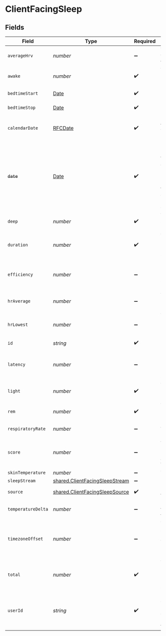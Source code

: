 # ClientFacingSleep


## Fields

| Field                                                                                                                                                                                                                                            | Type                                                                                                                                                                                                                                             | Required                                                                                                                                                                                                                                         | Description                                                                                                                                                                                                                                      |
| ------------------------------------------------------------------------------------------------------------------------------------------------------------------------------------------------------------------------------------------------ | ------------------------------------------------------------------------------------------------------------------------------------------------------------------------------------------------------------------------------------------------ | ------------------------------------------------------------------------------------------------------------------------------------------------------------------------------------------------------------------------------------------------ | ------------------------------------------------------------------------------------------------------------------------------------------------------------------------------------------------------------------------------------------------ |
| `averageHrv`                                                                                                                                                                                                                                     | *number*                                                                                                                                                                                                                                         | :heavy_minus_sign:                                                                                                                                                                                                                               | The average heart rate variability registered during the sleep period::rmssd                                                                                                                                                                     |
| `awake`                                                                                                                                                                                                                                          | *number*                                                                                                                                                                                                                                         | :heavy_check_mark:                                                                                                                                                                                                                               | Total amount of awake time registered during the sleep period::seconds                                                                                                                                                                           |
| `bedtimeStart`                                                                                                                                                                                                                                   | [Date](https://developer.mozilla.org/en-US/docs/Web/JavaScript/Reference/Global_Objects/Date)                                                                                                                                                    | :heavy_check_mark:                                                                                                                                                                                                                               | UTC Time when the sleep period started                                                                                                                                                                                                           |
| `bedtimeStop`                                                                                                                                                                                                                                    | [Date](https://developer.mozilla.org/en-US/docs/Web/JavaScript/Reference/Global_Objects/Date)                                                                                                                                                    | :heavy_check_mark:                                                                                                                                                                                                                               | UTC Time when the sleep period ended                                                                                                                                                                                                             |
| `calendarDate`                                                                                                                                                                                                                                   | [RFCDate](../../types/rfcdate.md)                                                                                                                                                                                                                | :heavy_check_mark:                                                                                                                                                                                                                               | Date of the sleep summary in the YYYY-mm-dd format. This generally matches the sleep end date.                                                                                                                                                   |
| ~~`date`~~                                                                                                                                                                                                                                       | [Date](https://developer.mozilla.org/en-US/docs/Web/JavaScript/Reference/Global_Objects/Date)                                                                                                                                                    | :heavy_check_mark:                                                                                                                                                                                                                               | : warning: ** DEPRECATED **: This will be removed in a future release, please migrate away from it as soon as possible.<br/><br/>Date of the specified record, formatted as ISO8601 datetime string in UTC 00:00. Deprecated in favour of calendar_date. |
| `deep`                                                                                                                                                                                                                                           | *number*                                                                                                                                                                                                                                         | :heavy_check_mark:                                                                                                                                                                                                                               | Total amount of deep (N3) sleep registered during the sleep period::seconds                                                                                                                                                                      |
| `duration`                                                                                                                                                                                                                                       | *number*                                                                                                                                                                                                                                         | :heavy_check_mark:                                                                                                                                                                                                                               | Total duration of the sleep period (sleep.duration = sleep.bedtime_end - sleep.bedtime_start)::seconds                                                                                                                                           |
| `efficiency`                                                                                                                                                                                                                                     | *number*                                                                                                                                                                                                                                         | :heavy_minus_sign:                                                                                                                                                                                                                               | Sleep efficiency is the percentage of the sleep period spent asleep (100% * sleep.total / sleep.duration)::perc                                                                                                                                  |
| `hrAverage`                                                                                                                                                                                                                                      | *number*                                                                                                                                                                                                                                         | :heavy_minus_sign:                                                                                                                                                                                                                               | The average heart rate registered during the sleep period::beats per minute                                                                                                                                                                      |
| `hrLowest`                                                                                                                                                                                                                                       | *number*                                                                                                                                                                                                                                         | :heavy_minus_sign:                                                                                                                                                                                                                               | The lowest heart rate (5 minutes sliding average) registered during the sleep period::beats per minute                                                                                                                                           |
| `id`                                                                                                                                                                                                                                             | *string*                                                                                                                                                                                                                                         | :heavy_check_mark:                                                                                                                                                                                                                               | N/A                                                                                                                                                                                                                                              |
| `latency`                                                                                                                                                                                                                                        | *number*                                                                                                                                                                                                                                         | :heavy_minus_sign:                                                                                                                                                                                                                               | Detected latency from bedtime_start to the beginning of the first five minutes of persistent sleep::seconds                                                                                                                                      |
| `light`                                                                                                                                                                                                                                          | *number*                                                                                                                                                                                                                                         | :heavy_check_mark:                                                                                                                                                                                                                               | Total amount of light sleep registered during the sleep period::seconds                                                                                                                                                                          |
| `rem`                                                                                                                                                                                                                                            | *number*                                                                                                                                                                                                                                         | :heavy_check_mark:                                                                                                                                                                                                                               | Total amount of REM sleep registered during the sleep period, minutes::seconds                                                                                                                                                                   |
| `respiratoryRate`                                                                                                                                                                                                                                | *number*                                                                                                                                                                                                                                         | :heavy_minus_sign:                                                                                                                                                                                                                               | Average respiratory rate::breaths per minute                                                                                                                                                                                                     |
| `score`                                                                                                                                                                                                                                          | *number*                                                                                                                                                                                                                                         | :heavy_minus_sign:                                                                                                                                                                                                                               | A value between 1 and 100 representing how well the user slept. Currently only available for Withings, Oura, Whoop and Garmin::scalar                                                                                                            |
| `skinTemperature`                                                                                                                                                                                                                                | *number*                                                                                                                                                                                                                                         | :heavy_minus_sign:                                                                                                                                                                                                                               | The skin temperature::celcius                                                                                                                                                                                                                    |
| `sleepStream`                                                                                                                                                                                                                                    | [shared.ClientFacingSleepStream](../../models/shared/clientfacingsleepstream.md)                                                                                                                                                                 | :heavy_minus_sign:                                                                                                                                                                                                                               | N/A                                                                                                                                                                                                                                              |
| `source`                                                                                                                                                                                                                                         | [shared.ClientFacingSleepSource](../../models/shared/clientfacingsleepsource.md)                                                                                                                                                                 | :heavy_check_mark:                                                                                                                                                                                                                               | Source the data has come from.                                                                                                                                                                                                                   |
| `temperatureDelta`                                                                                                                                                                                                                               | *number*                                                                                                                                                                                                                                         | :heavy_minus_sign:                                                                                                                                                                                                                               | Skin temperature deviation from the long-term temperature average::celcius                                                                                                                                                                       |
| `timezoneOffset`                                                                                                                                                                                                                                 | *number*                                                                                                                                                                                                                                         | :heavy_minus_sign:                                                                                                                                                                                                                               | Timezone offset from UTC as seconds. For example, EEST (Eastern European Summer Time, +3h) is 10800. PST (Pacific Standard Time, -8h) is -28800::seconds                                                                                         |
| `total`                                                                                                                                                                                                                                          | *number*                                                                                                                                                                                                                                         | :heavy_check_mark:                                                                                                                                                                                                                               | Total amount of sleep registered during the sleep period (sleep.total = sleep.rem + sleep.light + sleep.deep)::seconds                                                                                                                           |
| `userId`                                                                                                                                                                                                                                         | *string*                                                                                                                                                                                                                                         | :heavy_check_mark:                                                                                                                                                                                                                               | User id returned by vital create user request. This id should be stored in your database against the user and used for all interactions with the vital api.                                                                                      |